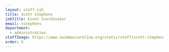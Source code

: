 ```yaml
---
layout: staff.njk
title: Scott Stephens
jobTitle: Event Coordinator
email: sstephens
department:
  - administration
staffImage: https://www.swimmaccarolina.org/static/staff/scott-stephens.jpg
order: 5
---
```

